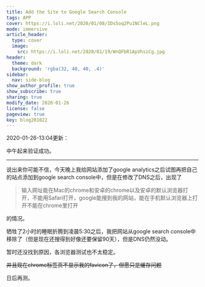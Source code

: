 ```yaml
---
title: Add the Site to Google Search Console
tags: APP
cover: https://i.loli.net/2020/01/08/IDs5oq2Pu1NCleL.png
mode: immersive
article_header:
  type: cover
  image:
    src: https://i.loli.net/2020/01/19/WnQFbR1ApVhsiCg.jpg
header:
  theme: dark
  background: 'rgba(32, 48, 40, .4)'
sidebar:
  nav: side-blog
show_author_profile: true
show_subscribe: true
sharing: true
modify_date: 2020-01-26
license: false
pageview: true
key: blog201022
---
```


2020-01-26-13:04更新：

中午起来验证成功。
<!--more-->

----

说出来你可能不信，今天晚上我给网站添加了google analytics之后试图再把自己的站点添加到google search console中，但是在修改了DNS之后，出现了
> 输入网址能在Mac的chrome和安卓的chrome以及安卓的默认浏览器打开，不能用Safari打开，google能搜到我的网站，能在手机默认浏览器上打开不能在chrome里打开

的情况。

牺牲了2小时的睡眠折腾到凌晨5:30之后，我把网站从google search console中移除了（但是现在还搜得到好像还要保留90天），但是DNS仍然没动。

暂时还没找到原因，各浏览器测试也不太稳定。

~~并且现在chrome标签页不显示我的favicon了，但愿只是缓存问题~~

日后再测。